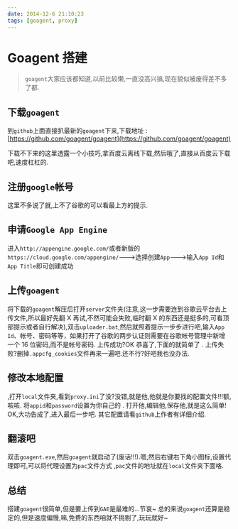 ```yaml
---
date: 2014-12-6 21:10:23
tags: [goagent, proxy]
---
```


# Goagent 搭建

> `goagent`大家应该都知道,以前比较懒,一直没高兴搞,现在貌似被废得差不多了都.

## 下载`goagent`

到`github`上面直接扒最新的`goagent`下来,下载地址 :[https://github.com/goagent/goagent](https://github.com/goagent/goagent)

下载不下来的这里透露一个小技巧,拿百度云离线下载,然后哦了,直接从百度云下载吧,速度杠杠的.

## 注册`google`帐号

这里不多说了就,上不了谷歌的可以看最上方的提示.

## 申请`Google App Engine`

进入`http://appengine.google.com/`或者新版的`https://cloud.google.com/appengine/`--->选择创建`App`--->输入`App Id`和`App Title`即可创建成功

## 上传`goagent`

将下载的`goagent`解压后打开`server`文件夹(注意,这一步需要连到谷歌云平台去上传文件,所以最好先翻 X 再试,不然可能会失败,临时翻 X 的东西还是挺多的,可看顶部提示或者自行解决),双击`uploader.bat`,然后就照着提示一步步进行吧,输入`App Id`、帐号、密码等等，如果打开了谷歌的两步认证则需要在谷歌帐号管理中新增一个 16 位密码,而不是帐号密码. 上传成功?OK 恭喜了,下面的就简单了 . 上传失败?删掉`.appcfg_cookies`文件再来一遍吧.还不行?好吧我也没办法.

## 修改本地配置

,打开`local`文件夹,看到`proxy.ini`了没?没错,就是他,他就是你要找的配置文件!!!额,咳咳. 将`appid`和`password`设置为你自己的 . 打开他,编辑他,保存他,就是这么简单! OK,大功告成了,进入最后一步吧. 其它配置请看`github`上作者有详细介绍.

## 翻滚吧

双击`goagent.exe`,然后`goagent`就启动了(废话!!!).嗯,然后右键右下角小图标,设置代理即可,可以将代理设置为`pac`文件方式 ,`pac`文件的地址就在`local`文件夹下面咯.

## 总结

搭建`goagent`很简单,但是要上传到`GAE`是最难的...节哀~ 总的来说`goagent`还算是稳定的,但是速度偏慢,嘛,免费的东西咱就不挑剔了,玩玩就好~
